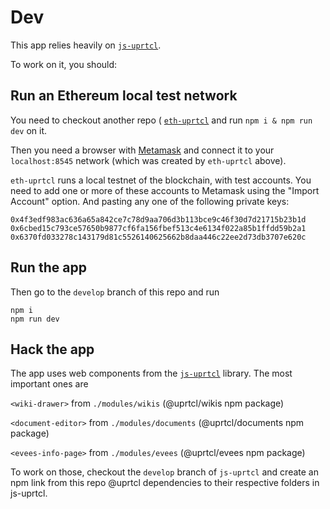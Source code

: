 # Dev

This app relies heavily on [`js-uprtcl`](https://github.com/uprtcl/js-uprtcl).

To work on it, you should:

## Run an Ethereum local test network

You need to checkout another repo ( [`eth-uprtcl`](https://github.com/uprtcl/eth-uprtcl) and run `npm i & npm run dev` on it.

Then you need a browser with [Metamask](https://chrome.google.com/webstore/detail/metamask/nkbihfbeogaeaoehlefnkodbefgpgknn?hl=en) and connect it to your `localhost:8545` network (which was created by `eth-uprtcl` above).

`eth-uprtcl` runs a local testnet of the blockchain, with test accounts. You need to add one or more of these accounts to Metamask using the "Import Account" option. And pasting any one of the following private keys:

```
0x4f3edf983ac636a65a842ce7c78d9aa706d3b113bce9c46f30d7d21715b23b1d
0x6cbed15c793ce57650b9877cf6fa156fbef513c4e6134f022a85b1ffdd59b2a1
0x6370fd033278c143179d81c5526140625662b8daa446c22ee2d73db3707e620c
```

## Run the app

Then go to the `develop` branch of this repo and run

```
npm i
npm run dev
```

## Hack the app

The app uses web components from the [`js-uprtcl`](https://github.com/uprtcl/js-uprtcl) library. The most important ones are

`<wiki-drawer>` from `./modules/wikis` (@uprtcl/wikis npm package)

`<document-editor>` from `./modules/documents` (@uprtcl/documents npm package)

`<evees-info-page>` from `./modules/evees` (@uprtcl/evees npm package)

To work on those, checkout the `develop` branch of `js-uprtcl` and create an npm link from this repo @uprtcl dependencies to their respective folders in js-uprtcl.
